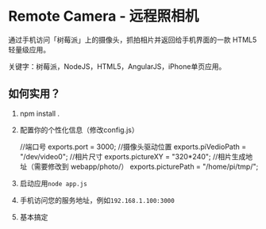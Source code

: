 # Remote Camera - 远程照相机

通过手机访问「树莓派」上的摄像头，抓拍相片并返回给手机界面的一款 HTML5 轻量级应用。

关键字：树莓派，NodeJS，HTML5，AngularJS，iPhone单页应用。

## 如何实用？

1. npm install .
2. 配置你的个性化信息（修改config.js）

    //端口号
    exports.port = 3000;
    //摄像头驱动位置
    exports.piVedioPath = "/dev/video0";
    //相片尺寸
    exports.pictureXY = "320*240";
    //相片生成地址（需要修改到 webapp/photo/）
    exports.picturePath = "/home/pi/tmp/";

3. 启动应用```node app.js```
4. 手机访问您的服务地址，例如```192.168.1.100:3000```
5. 基本搞定

